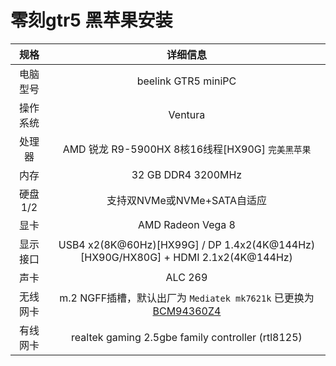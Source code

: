 # 零刻gtr5 黑苹果安装


|   规格   |                           详细信息                           |
| :------: | :----------------------------------------------------------: |
| 电脑型号 |                beelink GTR5 miniPC                 |
| 操作系统 |                Ventura                 |
|  处理器  |       AMD 锐龙 R9-5900HX 8核16线程[HX90G] `完美黑苹果`       |
|   内存   |            32 GB DDR4 3200MHz            |
| 硬盘1/2  |                 支持双NVMe或NVMe+SATA自适应                  |
|   显卡   |                 AMD Radeon Vega 8                 |
| 显示接口 | USB4 x2(8K@60Hz)[HX99G] / DP 1.4x2(4K@144Hz) [HX90G/HX80G] + HDMI 2.1x2(4K@144Hz) |
|   声卡   |                       ALC 269                       |
| 无线网卡 | m.2 NGFF插槽，默认出厂为 `Mediatek mk7621k` 已更换为[BCM94360Z4](https://blog.daliansky.net/uploads/WeChatandShop.png) |
| 有线网卡 |               realtek gaming 2.5gbe family controller (rtl8125)               |

 

